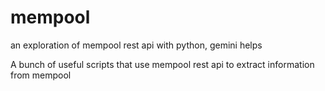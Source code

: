# mempool
an exploration of mempool rest api with python, gemini helps

A bunch of useful scripts that use mempool rest api to extract information from mempool
